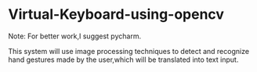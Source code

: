 # Virtual-Keyboard-using-opencv

Note: For better work,I suggest pycharm.

This system will use image processing techniques to detect and recognize hand gestures made by the user,which will be translated into text input.
